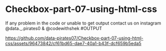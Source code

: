 # Checkbox-part-07-using-html-css
If any problem in the code or unable to get output contact us on instagram @data._.pirates0 & @codewithshek
#OUTPUT

https://github.com/data-pirates07/Checkbox-part-07-using-html-css/assets/96473842/cf61bd65-dae7-40a1-b43f-dcf659b5eda5

